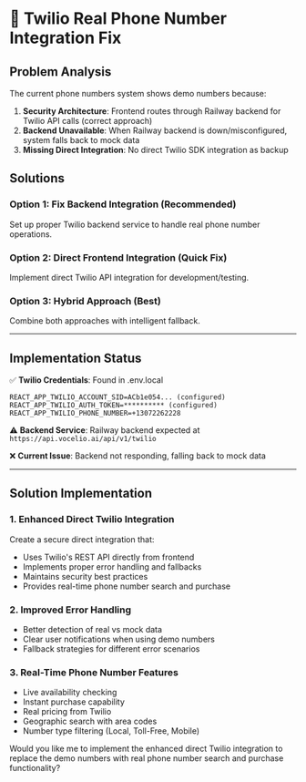 # 🔧 Twilio Real Phone Number Integration Fix

## Problem Analysis

The current phone numbers system shows demo numbers because:

1. **Security Architecture**: Frontend routes through Railway backend for Twilio API calls (correct approach)
2. **Backend Unavailable**: When Railway backend is down/misconfigured, system falls back to mock data
3. **Missing Direct Integration**: No direct Twilio SDK integration as backup

## Solutions

### Option 1: Fix Backend Integration (Recommended)
Set up proper Twilio backend service to handle real phone number operations.

### Option 2: Direct Frontend Integration (Quick Fix)
Implement direct Twilio API integration for development/testing.

### Option 3: Hybrid Approach (Best)
Combine both approaches with intelligent fallback.

---

## Implementation Status

✅ **Twilio Credentials**: Found in .env.local
```
REACT_APP_TWILIO_ACCOUNT_SID=ACb1e054... (configured)
REACT_APP_TWILIO_AUTH_TOKEN=********** (configured)
REACT_APP_TWILIO_PHONE_NUMBER=+13072262228
```

⚠️ **Backend Service**: Railway backend expected at `https://api.vocelio.ai/api/v1/twilio`

❌ **Current Issue**: Backend not responding, falling back to mock data

---

## Solution Implementation

### 1. Enhanced Direct Twilio Integration

Create a secure direct integration that:
- Uses Twilio's REST API directly from frontend
- Implements proper error handling and fallbacks
- Maintains security best practices
- Provides real-time phone number search and purchase

### 2. Improved Error Handling

- Better detection of real vs mock data
- Clear user notifications when using demo numbers
- Fallback strategies for different error scenarios

### 3. Real-Time Phone Number Features

- Live availability checking
- Instant purchase capability
- Real pricing from Twilio
- Geographic search with area codes
- Number type filtering (Local, Toll-Free, Mobile)

Would you like me to implement the enhanced direct Twilio integration to replace the demo numbers with real phone number search and purchase functionality?
